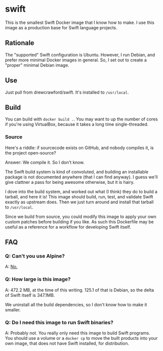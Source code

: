 # swift

This is the smallest Swift Docker image that I know how to make.  I use this image as a production base for Swift language projects.

## Rationale

The "supported" Swift configuration is Ubuntu.  However, I run Debian, and prefer more minimal Docker images in general.  So, I set out to create a "proper" minimal Debian image.

## Use

Just pull from drewcrawford/swift.  It's installed to `/usr/local`.

## Build

You can build with `docker build .`.  You may want to up the number of cores if you're using VirtualBox, because it takes a long time single-threaded.

### Source

Here's a riddle: if sourcecode exists on GitHub, and nobody compiles it, is the project open-source?

Answer: We compile it.  So I don't know.

The Swift build system is kind of convoluted, and building an installable package is not documented anywhere (that I can find anyway).  I guess we'll give clattner a pass for being awesome otherwise, but it is hairy.

I dove into the build system, and worked out what (I think) they do to build a tarball, and here it is!  This image should build, run, test, and validate Swift exactly as upstream does.  Then we just turn around and install that tarball to `/usr/local`.

Since we build from source, you could modify this image to apply your own custom patches before building if you like.  As such this Dockerfile may be useful as a reference for a workflow for developing Swift itself.

## FAQ

### Q: Can't you use Alpine?

A: [No.](https://lists.swift.org/pipermail/swift-users/Week-of-Mon-20151228/000653.html)

### Q: How large is this image?

A: 472.2 MB, at the time of this writing.  125.1 of that is Debian, so the delta of Swift itself is 347.1MB.

We uninstall all the build dependencies, so I don't know how to make it smaller.

### Q: Do I need this image to run Swift binaries?

A: Probably not.  You really only need this image to build Swift programs.  You should use a volume or a `docker cp` to move the built products into your own image, that does not have Swift installed, for distribution.